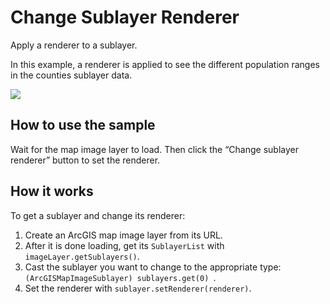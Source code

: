 # Change Sublayer Renderer

Apply a renderer to a sublayer.

In this example, a renderer is applied to see the different population
ranges in the counties sublayer data.

![](ChangeSublayerRenderer.png)

## How to use the sample

Wait for the map image layer to load. Then click the “Change sublayer
renderer” button to set the renderer.

## How it works

To get a sublayer and change its renderer:

1.  Create an ArcGIS map image layer from its URL.
2.  After it is done loading, get its `SublayerList` with
    `imageLayer.getSublayers()`.
3.  Cast the sublayer you want to change to the appropriate type:
    ` (ArcGISMapImageSublayer) sublayers.get(0)  `.
4.  Set the renderer with `sublayer.setRenderer(renderer)`.
